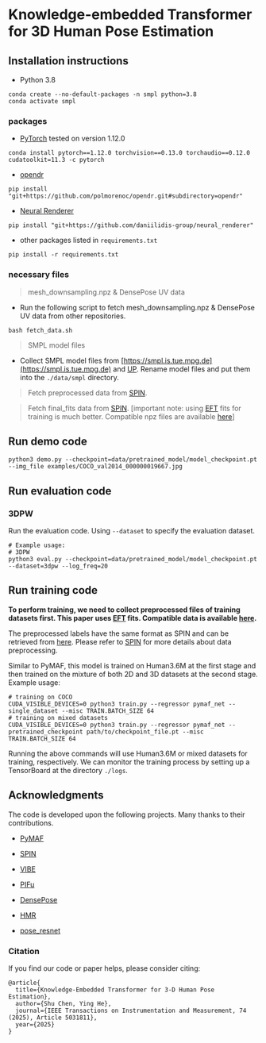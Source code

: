 # Knowledge-embedded Transformer for 3D Human Pose Estimation
## Installation instructions

- Python 3.8
```
conda create --no-default-packages -n smpl python=3.8
conda activate smpl
```

### packages

- [PyTorch](https://www.pytorch.org) tested on version 1.12.0
```
conda install pytorch==1.12.0 torchvision==0.13.0 torchaudio==0.12.0 cudatoolkit=11.3 -c pytorch
```

- [opendr](https://github.com/polmorenoc/opendr)
```
pip install "git+https://github.com/polmorenoc/opendr.git#subdirectory=opendr"
```

- [Neural Renderer](https://github.com/daniilidis-group/neural_renderer)
```
pip install "git+https://github.com/daniilidis-group/neural_renderer"
```

- other packages listed in `requirements.txt`
```
pip install -r requirements.txt
```

### necessary files

> mesh_downsampling.npz & DensePose UV data

- Run the following script to fetch mesh_downsampling.npz & DensePose UV data from other repositories.

```
bash fetch_data.sh
```
> SMPL model files

- Collect SMPL model files from [https://smpl.is.tue.mpg.de](https://smpl.is.tue.mpg.de) and [UP](https://github.com/classner/up/blob/master/models/3D/basicModel_neutral_lbs_10_207_0_v1.0.0.pkl). Rename model files and put them into the `./data/smpl` directory.

> Fetch preprocessed data from [SPIN](https://github.com/nkolot/SPIN#fetch-data).

> Fetch final_fits data from [SPIN](https://github.com/nkolot/SPIN#final-fits). [important note: using [EFT](https://github.com/facebookresearch/eft) fits for training is much better. Compatible npz files are available [here](https://cloud.tsinghua.edu.cn/d/635c717375664cd6b3f5)]


## Run demo code
```
python3 demo.py --checkpoint=data/pretrained_model/model_checkpoint.pt --img_file examples/COCO_val2014_000000019667.jpg
```

## Run evaluation code

### 3DPW

Run the evaluation code. Using `--dataset` to specify the evaluation dataset.
```
# Example usage:
# 3DPW
python3 eval.py --checkpoint=data/pretrained_model/model_checkpoint.pt --dataset=3dpw --log_freq=20
```

## Run training code

**To perform training, we need to collect preprocessed files of training datasets first. This paper uses [EFT](https://github.com/facebookresearch/eft) fits. Compatible data is available [here](https://cloud.tsinghua.edu.cn/d/635c717375664cd6b3f5).**

The preprocessed labels have the same format as SPIN and can be retrieved from [here](https://github.com/nkolot/SPIN#fetch-data). Please refer to [SPIN](https://github.com/nkolot/SPIN) for more details about data preprocessing.

Similar to PyMAF, this model is trained on Human3.6M at the first stage and then trained on the mixture of both 2D and 3D datasets at the second stage. Example usage:
```
# training on COCO
CUDA_VISIBLE_DEVICES=0 python3 train.py --regressor pymaf_net --single_dataset --misc TRAIN.BATCH_SIZE 64
# training on mixed datasets
CUDA_VISIBLE_DEVICES=0 python3 train.py --regressor pymaf_net --pretrained_checkpoint path/to/checkpoint_file.pt --misc TRAIN.BATCH_SIZE 64
```
Running the above commands will use Human3.6M or mixed datasets for training, respectively. We can monitor the training process by setting up a TensorBoard at the directory `./logs`.


## Acknowledgments

The code is developed upon the following projects. Many thanks to their contributions.
- [PyMAF](https://github.com/HongwenZhang/PyMAF/)

- [SPIN](https://github.com/nkolot/SPIN)

- [VIBE](https://github.com/mkocabas/VIBE)

- [PIFu](https://github.com/shunsukesaito/PIFu)

- [DensePose](https://github.com/facebookresearch/DensePose)

- [HMR](https://github.com/akanazawa/hmr)

- [pose_resnet](https://github.com/Microsoft/human-pose-estimation.pytorch)



### Citation
If you find our code or paper helps, please consider citing:
```
@article{
  title={Knowledge-Embedded Transformer for 3-D Human Pose Estimation},
  author={Shu Chen, Ying He},
  journal={IEEE Transactions on Instrumentation and Measurement, 74 (2025), Article 5031811},
  year={2025}
}
```

